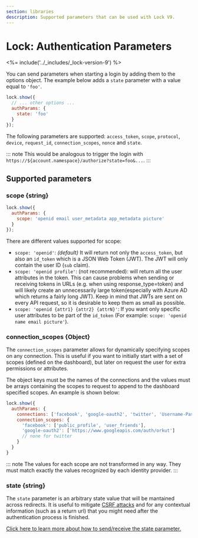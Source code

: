 ```yaml
---
section: libraries
description: Supported parameters that can be used with Lock V9.
---
```

# Lock: Authentication Parameters

<%= include('../_includes/_lock-version-9') %>

You can send parameters when starting a login by adding them to the options object. The example below adds a `state` parameter with a value equal to `'foo'`.

```js
lock.show({
  // ... other options ...
  authParams: {
    state: 'foo'
  }
});
```

The following parameters are supported: `access_token`, `scope`, `protocol`, `device`, `request_id`, `connection_scopes`, `nonce` and `state`.

::: note
This would be analogous to trigger the login with `https://${account.namespace}/authorize?state=foo&...`.
:::

## Supported parameters

### scope {string}

```js
lock.show({
  authParams: {
    scope: 'openid email user_metadata app_metadata picture'
  }
});
```

There are different values supported for scope:

* `scope: 'openid'`: _(default)_ It will return not only the `access_token`, but also an `id_token` which is a JSON Web Token (JWT). The JWT will only contain the user ID (`sub` claim).
* `scope: 'openid profile'`: (not recommended): will return all the user attributes in the token. This can cause problems when sending or receiving tokens in URLs (e.g. when using response_type=token) and will likely create an unnecessarily large token(especially with Azure AD which returns a fairly long JWT). Keep in mind that JWTs are sent on every API request, so it is desirable to keep them as small as possible.
* `scope: 'openid {attr1} {attr2} {attrN}'`: If you want only specific user attributes to be part of the `id_token` (For example: `scope: 'openid name email picture'`).

### connection_scopes {Object}

The `connection_scopes` parameter allows for dynamically specifying scopes on any connection. This is useful if you want to initially start with a set of scopes (defined on the dashboard), but later on request the user for extra permissions or attributes.

The object keys must be the names of the connections and the values must be arrays containing the scopes to request to append to the dashboard specified scopes. An example is shown below:

```js
lock.show({
  authParams: {
    connections: ['facebook', 'google-oauth2', 'twitter', 'Username-Password-Authentication', 'fabrikam.com'],
    connection_scopes: {
      'facebook': ['public_profile', 'user_friends'],
      'google-oauth2': ['https://www.googleapis.com/auth/orkut']
      // none for twitter
    }
  }
}
```

::: note
The values for each scope are not transformed in any way. They must match exactly the values recognized by each identity provider.
:::

### state {string}

The `state` parameter is an arbitrary state value that will be mantained across redirects. It is useful to mitigate [CSRF attacks](http://en.wikipedia.org/wiki/Cross-site_request_forgery) and for any contextual information (such as a return url) that you might need after the authentication process is finished.

[Click here to learn more about how to send/receive the state parameter.](/protocols/oauth-state)
